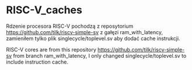 # RISC-V_caches

Rdzenie procesora RISC-V pochodzą z reposytorium https://github.com/tilk/riscv-simple-sv z gałęzi ram_with_latency,
zamieniłem tylko plik singlecycle/toplevel.sv aby dodać cache instrukcji.

RISC-V cores are from this repository https://github.com/tilk/riscv-simple-sv from branch ram_with_latency,
I only changed singlecycle/toplevel.sv to include instruction cache. 